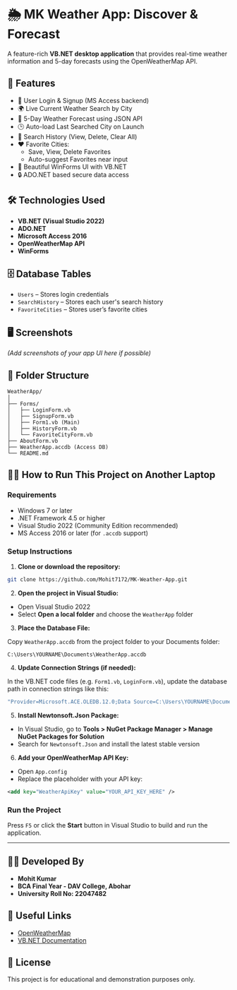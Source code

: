 
# 🌦 MK Weather App: Discover & Forecast

A feature-rich **VB.NET desktop application** that provides real-time weather information and 5-day forecasts using the OpenWeatherMap API.

## 🚀 Features
- 🔐 User Login & Signup (MS Access backend)
- 🌍 Live Current Weather Search by City
- 📆 5-Day Weather Forecast using JSON API
- 🕒 Auto-load Last Searched City on Launch
- 📜 Search History (View, Delete, Clear All)
- ❤️ Favorite Cities:
  - Save, View, Delete Favorites
  - Auto-suggest Favorites near input
- 🎨 Beautiful WinForms UI with VB.NET
- 🔒 ADO.NET based secure data access

## 🛠 Technologies Used
- **VB.NET (Visual Studio 2022)**
- **ADO.NET**
- **Microsoft Access 2016**
- **OpenWeatherMap API**
- **WinForms**

## 🗄 Database Tables
- `Users` – Stores login credentials
- `SearchHistory` – Stores each user's search history
- `FavoriteCities` – Stores user’s favorite cities

## 🖥 Screenshots
*(Add screenshots of your app UI here if possible)*

## 📁 Folder Structure
```
WeatherApp/
│
├── Forms/
│   ├── LoginForm.vb
│   ├── SignupForm.vb
│   ├── Form1.vb (Main)
│   ├── HistoryForm.vb
│   └── FavoriteCityForm.vb
├── AboutForm.vb
├── WeatherApp.accdb (Access DB)
└── README.md
```

## 🧑‍💻 How to Run This Project on Another Laptop

### Requirements
- Windows 7 or later
- .NET Framework 4.5 or higher
- Visual Studio 2022 (Community Edition recommended)
- MS Access 2016 or later (for `.accdb` support)

### Setup Instructions

1. **Clone or download the repository:**

```bash
git clone https://github.com/Mohit7172/MK-Weather-App.git
```

2. **Open the project in Visual Studio:**

- Open Visual Studio 2022
- Select **Open a local folder** and choose the `WeatherApp` folder

3. **Place the Database File:**

Copy `WeatherApp.accdb` from the project folder to your Documents folder:

```
C:\Users\YOURNAME\Documents\WeatherApp.accdb
```

4. **Update Connection Strings (if needed):**

In the VB.NET code files (e.g. `Form1.vb`, `LoginForm.vb`), update the database path in connection strings like this:

```vb
"Provider=Microsoft.ACE.OLEDB.12.0;Data Source=C:\Users\YOURNAME\Documents\WeatherApp.accdb;"
```

5. **Install Newtonsoft.Json Package:**

- In Visual Studio, go to **Tools > NuGet Package Manager > Manage NuGet Packages for Solution**
- Search for `Newtonsoft.Json` and install the latest stable version

6. **Add your OpenWeatherMap API Key:**

- Open `App.config`
- Replace the placeholder with your API key:

```xml
<add key="WeatherApiKey" value="YOUR_API_KEY_HERE" />
```

### Run the Project

Press `F5` or click the **Start** button in Visual Studio to build and run the application.

---

## 👨‍💻 Developed By
- **Mohit Kumar**
- **BCA Final Year - DAV College, Abohar**
- **University Roll No: 22047482**

## 🔗 Useful Links
- [OpenWeatherMap](https://openweathermap.org/)
- [VB.NET Documentation](https://learn.microsoft.com/en-us/dotnet/visual-basic/)

## 📃 License
This project is for educational and demonstration purposes only.